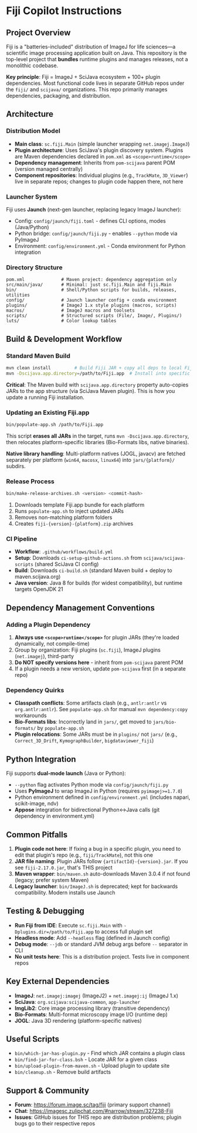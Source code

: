 # Fiji Copilot Instructions

## Project Overview

Fiji is a "batteries-included" distribution of ImageJ for life sciences—a scientific image processing application built on Java. This repository is the top-level project that **bundles** runtime plugins and manages releases, not a monolithic codebase.

**Key principle**: Fiji = ImageJ + SciJava ecosystem + 100+ plugin dependencies. Most functional code lives in separate GitHub repos under the `fiji/` and `scijava/` organizations. This repo primarily manages dependencies, packaging, and distribution.

## Architecture

### Distribution Model
- **Main class**: `sc.fiji.Main` (simple launcher wrapping `net.imagej.ImageJ`)
- **Plugin architecture**: Uses SciJava's plugin discovery system. Plugins are Maven dependencies declared in `pom.xml` as `<scope>runtime</scope>`
- **Dependency management**: Inherits from `pom-scijava` parent POM (version managed centrally)
- **Component repositories**: Individual plugins (e.g., `TrackMate`, `3D_Viewer`) live in separate repos; changes to plugin code happen there, not here

### Launcher System
Fiji uses **Jaunch** (next-gen launcher, replacing legacy ImageJ launcher):
- Config: `config/jaunch/fiji.toml` - defines CLI options, modes (Java/Python)
- Python bridge: `config/jaunch/fiji.py` - enables `--python` mode via PyImageJ
- Environment: `config/environment.yml` - Conda environment for Python integration

### Directory Structure
```
pom.xml              # Maven project: dependency aggregation only
src/main/java/       # Minimal: just sc.fiji.Main and fiji.Main
bin/                 # Shell/Python scripts for builds, releases, utilities
config/              # Jaunch launcher config + conda environment
plugins/             # ImageJ 1.x style plugins (macros, scripts)
macros/              # ImageJ macros and toolsets
scripts/             # Structured scripts (File/, Image/, Plugins/)
luts/                # Color lookup tables
```

## Build & Development Workflow

### Standard Maven Build
```bash
mvn clean install         # Build Fiji JAR + copy all deps to local Fiji.app
mvn -Dscijava.app.directory=/path/to/Fiji.app  # Install into specific Fiji.app
```

**Critical**: The Maven build with `scijava.app.directory` property auto-copies JARs to the app structure (via SciJava Maven plugin). This is how you update a running Fiji installation.

### Updating an Existing Fiji.app
```bash
bin/populate-app.sh /path/to/Fiji.app
```
This script **erases all JARs** in the target, runs `mvn -Dscijava.app.directory`, then relocates platform-specific libraries (Bio-Formats libs, native binaries).

**Native library handling**: Multi-platform natives (JOGL, javacv) are fetched separately per platform (`win64`, `macosx`, `linux64`) into `jars/{platform}/` subdirs.

### Release Process
```bash
bin/make-release-archives.sh <version> <commit-hash>
```
1. Downloads template Fiji.app bundle for each platform
2. Runs `populate-app.sh` to inject updated JARs
3. Removes non-matching platform folders
4. Creates `fiji-{version}-{platform}.zip` archives

### CI Pipeline
- **Workflow**: `.github/workflows/build.yml`
- **Setup**: Downloads `ci-setup-github-actions.sh` from `scijava/scijava-scripts` (shared SciJava CI config)
- **Build**: Downloads `ci-build.sh` (standard Maven build + deploy to maven.scijava.org)
- **Java version**: Java 8 for builds (for widest compatibility), but runtime targets OpenJDK 21

## Dependency Management Conventions

### Adding a Plugin Dependency
1. **Always use `<scope>runtime</scope>`** for plugin JARs (they're loaded dynamically, not compile-time)
2. Group by organization: Fiji plugins (`sc.fiji`), ImageJ plugins (`net.imagej`), third-party
3. **Do NOT specify versions here** - inherit from `pom-scijava` parent POM
4. If a plugin needs a new version, update `pom-scijava` first (in a separate repo)

### Dependency Quirks
- **Classpath conflicts**: Some artifacts clash (e.g., `antlr:antlr` vs `org.antlr:antlr`). See `populate-app.sh` for manual `mvn dependency:copy` workarounds
- **Bio-Formats libs**: Incorrectly land in `jars/`, get moved to `jars/bio-formats/` by `populate-app.sh`
- **Plugin relocations**: Some JARs must be in `plugins/` not `jars/` (e.g., `Correct_3D_Drift`, `KymographBuilder`, `bigdataviewer_fiji`)

## Python Integration

Fiji supports **dual-mode launch** (Java or Python):
- `--python` flag activates Python mode via `config/jaunch/fiji.py`
- Uses **PyImageJ** to wrap ImageJ in Python (requires `pyimagej>=1.7.0`)
- Python environment defined in `config/environment.yml` (includes napari, scikit-image, ndv)
- **Appose** integration for bidirectional Python↔Java calls (git dependency in environment.yml)

## Common Pitfalls

1. **Plugin code not here**: If fixing a bug in a specific plugin, you need to edit that plugin's repo (e.g., `fiji/TrackMate`), not this one
2. **JAR file naming**: Plugin JARs follow `{artifactId}-{version}.jar`. If you see `fiji-2.17.0.jar`, that's THIS project
3. **Maven wrapper**: `bin/maven.sh` auto-downloads Maven 3.0.4 if not found (legacy; prefer system Maven)
4. **Legacy launcher**: `bin/ImageJ.sh` is deprecated; kept for backwards compatibility. Modern installs use Jaunch

## Testing & Debugging

- **Run Fiji from IDE**: Execute `sc.fiji.Main` with `-Dplugins.dir=/path/to/Fiji.app` to access full plugin set
- **Headless mode**: Add `--headless` flag (defined in Jaunch config)
- **Debug mode**: `--jdb` or standard JVM debug args before `--` separator in CLI
- **No unit tests here**: This is a distribution project. Tests live in component repos

## Key External Dependencies

- **ImageJ**: `net.imagej:imagej` (ImageJ2) + `net.imagej:ij` (ImageJ 1.x)
- **SciJava**: `org.scijava:scijava-common`, `app-launcher`
- **ImgLib2**: Core image processing library (transitive dependency)
- **Bio-Formats**: Multi-format microscopy image I/O (runtime dep)
- **JOGL**: Java 3D rendering (platform-specific natives)

## Useful Scripts

- `bin/which-jar-has-plugin.py` - Find which JAR contains a plugin class
- `bin/find-jar-for-class.bsh` - Locate JAR for a given class
- `bin/upload-plugin-from-maven.sh` - Upload plugin to update site
- `bin/cleanup.sh` - Remove build artifacts

## Support & Community

- **Forum**: https://forum.image.sc/tag/fiji (primary support channel)
- **Chat**: https://imagesc.zulipchat.com/#narrow/stream/327238-Fiji
- **Issues**: GitHub issues for THIS repo are distribution problems; plugin bugs go to their respective repos
